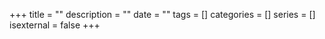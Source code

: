 +++
title = ""
description = ""
date = ""
tags = []
categories = []
series = []
isexternal = false
+++
